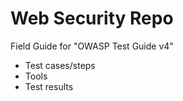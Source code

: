 # Web Security Repo
Field Guide for "OWASP Test Guide v4" 
<ul>
<li>Test cases/steps</li>
<li>Tools</li>
<li>Test results</li>
</ul>
